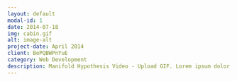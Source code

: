 ```yaml
---
layout: default
modal-id: 1
date: 2014-07-18
img: cabin.gif
alt: image-alt
project-date: April 2014
client: BePQBWPnYuE
category: Web Development
description: Manifold Hypothesis Video - Upload GIF. Lorem ipsum dolor sit amet, consectetur adipisicing elit. Mollitia neque assumenda ipsam nihil, molestias magnam, recusandae quos quis inventore quisquam velit asperiores, vitae? Reprehenderit soluta, eos quod consequuntur itaque. Nam.
---
```









